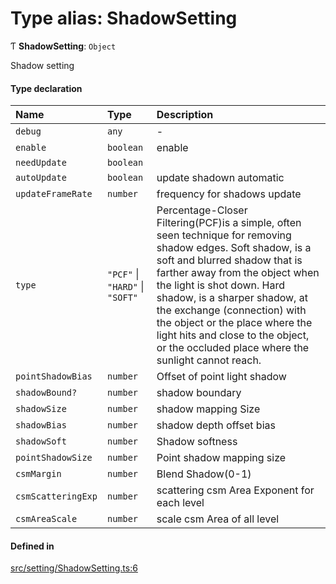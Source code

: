 # Type alias: ShadowSetting

Ƭ **ShadowSetting**: `Object`

Shadow setting

#### Type declaration

| Name | Type | Description |
| :------ | :------ | :------ |
| `debug` | `any` | - |
| `enable` | `boolean` | enable |
| `needUpdate` | `boolean` |  |
| `autoUpdate` | `boolean` | update shadown automatic |
| `updateFrameRate` | `number` | frequency for shadows update |
| `type` | ``"PCF"`` \| ``"HARD"`` \| ``"SOFT"`` | Percentage-Closer Filtering(PCF)is a simple, often seen technique for removing shadow edges. Soft shadow, is a soft and blurred shadow that is farther away from the object when the light is shot down. Hard shadow, is a sharper shadow, at the exchange (connection) with the object or the place where the light hits and close to the object, or the occluded place where the sunlight cannot reach. |
| `pointShadowBias` | `number` | Offset of point light shadow |
| `shadowBound?` | `number` | shadow boundary |
| `shadowSize` | `number` | shadow mapping Size |
| `shadowBias` | `number` | shadow depth offset bias |
| `shadowSoft` | `number` | Shadow softness |
| `pointShadowSize` | `number` | Point shadow mapping size |
| `csmMargin` | `number` | Blend Shadow(0-1) |
| `csmScatteringExp` | `number` | scattering csm Area Exponent for each level |
| `csmAreaScale` | `number` | scale csm Area of all level |

#### Defined in

[src/setting/ShadowSetting.ts:6](https://github.com/Orillusion/orillusion/blob/main/src/setting/ShadowSetting.ts#L6)
